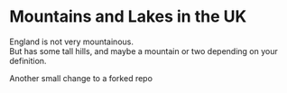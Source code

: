 Mountains and Lakes in the UK   
=============================
England is not very mountainous.   
But has some tall hills, and maybe a mountain or two depending on your definition.

Another small change to a forked repo
